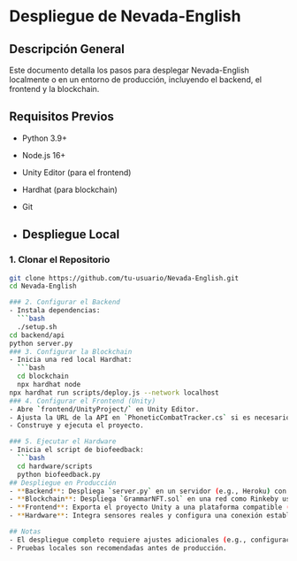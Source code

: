 # Despliegue de Nevada-English

## Descripción General
Este documento detalla los pasos para desplegar Nevada-English localmente o en un entorno de producción, incluyendo el backend, el frontend y la blockchain.

## Requisitos Previos
- Python 3.9+
- Node.js 16+
- Unity Editor (para el frontend)
- Hardhat (para blockchain)
- Git

- ## Despliegue Local

### 1. Clonar el Repositorio
```bash
git clone https://github.com/tu-usuario/Nevada-English.git
cd Nevada-English

### 2. Configurar el Backend
- Instala dependencias:
  ```bash
  ./setup.sh
cd backend/api
python server.py
### 3. Configurar la Blockchain
- Inicia una red local Hardhat:
  ```bash
  cd blockchain
  npx hardhat node
npx hardhat run scripts/deploy.js --network localhost
### 4. Configurar el Frontend (Unity)
- Abre `frontend/UnityProject/` en Unity Editor.
- Ajusta la URL de la API en `PhoneticCombatTracker.cs` si es necesario.
- Construye y ejecuta el proyecto.

### 5. Ejecutar el Hardware
- Inicia el script de biofeedback:
  ```bash
  cd hardware/scripts
  python biofeedback.py
## Despliegue en Producción
- **Backend**: Despliega `server.py` en un servidor (e.g., Heroku) con `gunicorn`.
- **Blockchain**: Despliega `GrammarNFT.sol` en una red como Rinkeby usando Hardhat.
- **Frontend**: Exporta el proyecto Unity a una plataforma compatible (e.g., WebGL).
- **Hardware**: Integra sensores reales y configura una conexión estable.

## Notas
- El despliegue completo requiere ajustes adicionales (e.g., configuración de Firebase para autenticación).
- Pruebas locales son recomendadas antes de producción.
